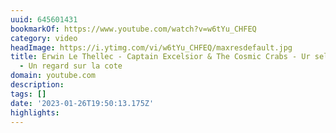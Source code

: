 ```yaml
---
uuid: 645601431
bookmarkOf: https://www.youtube.com/watch?v=w6tYu_CHFEQ
category: video
headImage: https://i.ytimg.com/vi/w6tYu_CHFEQ/maxresdefault.jpg
title: Erwin Le Thellec - Captain Excelsior & The Cosmic Crabs - Ur sell war an aod
  - Un regard sur la cote
domain: youtube.com
description: 
tags: []
date: '2023-01-26T19:50:13.175Z'
highlights: 
---
```




